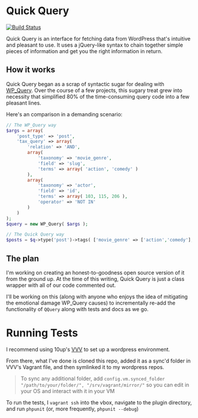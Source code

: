 # Quick Query

[![Build Status](https://travis-ci.org/pkarl/quick-query.svg?branch=master)](https://travis-ci.org/pkarl/quick-query)

Quick Query is an interface for fetching data from WordPress that's intuitive and pleasant to use. It uses a jQuery-like syntax to chain together simple pieces of information and get you the right information in return.

## How it works

Quick Query began as a scrap of syntactic sugar for dealing with [WP_Query](http://codex.wordpress.org/Class_Reference/WP_Query). Over the course of a few projects, this sugary treat grew into necessity that simplified 80% of the time-consuming query code into a few pleasant lines.

Here's an comparison in a demanding scenario:
```php
// The WP_Query way
$args = array(
	'post_type' => 'post',
	'tax_query' => array(
		'relation' => 'AND',
		array(
			'taxonomy' => 'movie_genre',
			'field' => 'slug',
			'terms' => array( 'action', 'comedy' )
		),
		array(
			'taxonomy' => 'actor',
			'field' => 'id',
			'terms' => array( 103, 115, 206 ),
			'operator' => 'NOT IN'
		)
	)
);
$query = new WP_Query( $args );

// The Quick Query way
$posts = $q->type('post')->tags( ['movie_genre' => ['action','comedy'], 'actor' => [103, 115, 206]], 'AND' );

```

## The plan

I'm working on creating an honest-to-goodness open source version of it from the ground up. At the time of this writing, Quick Query is just a class wrapper with all of our code commented out. 

I'll be working on this (along with anyone who enjoys the idea of mitigating the emotional damage WP_Query causes) to incrementally re-add the functionality of `QQuery` along with tests and docs as we go.

# Running Tests

I recommend using 10up's [VVV](https://github.com/Varying-Vagrant-Vagrants/VVV) to set up a wordpress environment.

From there, what I've done is cloned this repo, added it as a sync'd folder in VVV's Vagrant file, and then symlinked it to my wordpress repos.

> To sync any additional folder, add `config.vm.synced_folder "/path/to/your/folder/", "/srv/vagrant/mirror/"` so you can edit in your OS and interact with it in your VM

To run the tests, I `vagrant ssh` into the vbox, navigate to the plugin directory, and run `phpunit` (or, more frequently, `phpunit --debug`)
